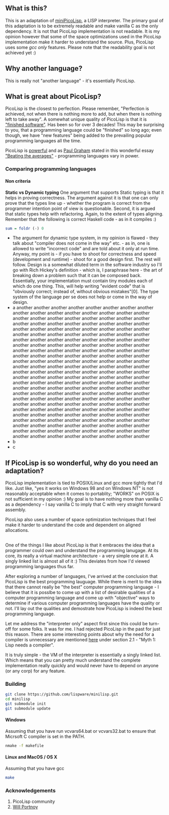 ## What is this?

This is an adaptation of [miniPicoLisp](https://picolisp.com/wiki/?embedded), a LISP interpreter. The primary goal of this adaptation is to be extremely readable and make vanilla C as the only dependency. It is not that PicoLisp implementation is not readable. It is my opinion however that some of the space optimizations used in the PicoLisp implementation make it harder to understand the source. Plus, PicoLisp uses some _gcc only_ features. Please note that the readability goal is not achieved yet :)

## Why another language?

This is really not "another language" - it's essentially PicoLisp. 

## What is great about PicoLisp?

PicoLisp is the closest to perfection. Please remember, "Perfection is achieved, not when there is nothing more to add, but when there is nothing left to take away". A somewhat unique quality of PicoLisp is that it is ["finished software"](http://www.beneroth.ch/pil/picolisp-is-finished.html). Has been so for over 3 decades! This may be surprising to you, that a programming language could be "finished" so long ago; even though, we have "new features" being added to the prevailing popular programming languages all the time. 

PicoLisp is [powerful](https://picolisp.com/wiki/?pros-and-cons) and as [Paul Graham](https://twitter.com/paulg) stated in this wonderful essay ["Beating the averages"](http://www.paulgraham.com/avg.html) - programming languages vary in power.

### Comparing programming languages

#### Non criteria

**Static vs Dynamic typing**
One argument that supports Static typing is that it helps in proving correctness. The argument against it is that one can only prove that the types line up - whether the program is correct from the programmer intention point of view is questionable. Second, it is argued that static types help with refactoring. Again, to the extent of types aligning. Remember that the following is correct Haskell code - as in it compiles :)
```haskell
sum = foldr (-) 0
```
* The argument for dynamic type system, in my opinion is flawed - they talk about "compiler does not come in the way" etc. - as in, one is allowed to write "incorrect code" and are told about it only at run time.
Anyway, my point is - if you have to shoot for correctness and speed (development and runtime) - shoot for a good design first. The rest will follow. 
Design is a somewhat diluted term in the software industry so I'll go with Rich Hickey's definition - which is, I paraphrase here - the art of breaking down a problem such that it can be composed back. Essentially, your implementation must contain tiny modules each of which do one thing. This, will help writing "evident code" that is "obviously correct; instead of, without obvious mistakes"[0]. The type system of the language per se does not help or come in the way of design.
* a another  another  another  another  another  another  another  another  another  another  another  another  another  another  another  another  another  another  another  another  another  another  another  another  another  another  another  another  another  another  another  another  another  another  another  another  another  another  another  another  another  another  another  another  another  another  another  another  another  another  another  another  another  another  another  another  another  another  another  another  another  another  another  another  another  another  another  another  another  another  another  another  another  another  another  another  another  another  another  another  another  another  another  another  another  another  another  another  another  another  another  another  another  another  another  another  another  another  another  another  another  another  another  another  another  another  another  another  another  another  another  another  another  another  another  another  another  another  another  another  another  another  another  another  another  another  another  another  another  another  another  another  another  another  another  another  another  another  another  another  another  another  another  another  another  another  another  another  another  another  another  another  another  another  another  another  another  another  another  another  another  another  another  another  another  another  another  another  another  another  another  another  another  another  another  another  another  another  another  another  another  another  another  another  another  another  another  another  another  another  another  another  another  another  another  another  another  another  another  another 
* b
* c

## If PicoLisp is so wonderful, why do you need an adaptation?

PicoLisp implementation is tied to POSIX/Linux and gcc more tightly that I'd like. Just like, "yes it works on Windows 98 and on Windows NT" is not reasonably acceptable when it comes to portablity; "WORKS" on POSIX is not sufficient in my opinion :) My goal is to have nothing more than vanilla C as a dependency - I say vanilla C to imply that C with very straight forward assembly.

PicoLisp also uses a number of space optimization techniques that I feel make it harder to understand the code and dependent on aligned allocations.






## 

One of the things I like about PicoLisp is that it embraces the idea that a programmer could own and understand the programming lanugage. At its core, its really a virtual machine architecture - a very simple one at it. A singly linked list is almost all of it :) This deviates from how I'd viewed programming languages thus far.

After exploring a number of languages, I've arrived at the conclusion that PicoLisp is the best programming lauguage. While there is merit to the idea that there cannot really be "the best" computer programming language - I believe that it is posslbe to come up with a list of desirable qualities of a computer programming language and come up with "objective" ways to determine if various computer programming languages have the quality or not. I'll lay out the qualities and demostrate how PicoLisp is indeed the best programming language.




Let me address the "interpreter only" aspect first since this could be turn-off for some folks. It was for me. I had rejected PicoLisp in the past for just this reason. There are some interesting points about why the need for a compiler is unnecessary are mentioned [here](http://software-lab.de/radical.pdf) under section 2.1 - "Myth 1: Lisp needs a compiler".

It is truly simple - the VM of the interpreter is essentially a singly linked list. Which means that you can pretty much understand the complete implementation really quickly and would never have to depend on anyone (or any corp) for any feature.

### Building

```bash
git clone https://github.com/lispware/minilisp.git
cd minilisp
git submodule init
git submodule update
```

#### Windows

Assuming that you have run vcvars64.bat or vcvars32.bat to ensure that Micrsoft C compiler is set in the PATH.
```bash
nmake -f makefile
```

#### Linux and MacOS / OS X

Assuming that you have gcc
```bash
make
```

### Acknowledgements

1. PicoLisp community
2. [Will Portnoy](https://github.com/willportnoy)
